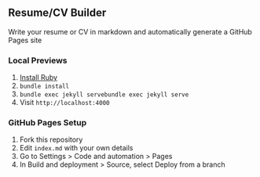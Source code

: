 ## Resume/CV Builder
Write your resume or CV in markdown and automatically generate a GitHub Pages site

### Local Previews
1. [Install Ruby](https://www.ruby-lang.org/en/documentation/installation/)
2. `bundle install`
3. `bundle exec jekyll servebundle exec jekyll serve`
4. Visit `http://localhost:4000`

### GitHub Pages Setup
1. Fork this repository
2. Edit `index.md` with your own details
3. Go to Settings > Code and automation > Pages
4. In Build and deployment > Source, select Deploy from a branch